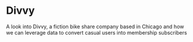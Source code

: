 # Divvy
A look into Divvy, a fiction bike share company based in Chicago and how we can leverage data to convert casual users into membership subscribers
